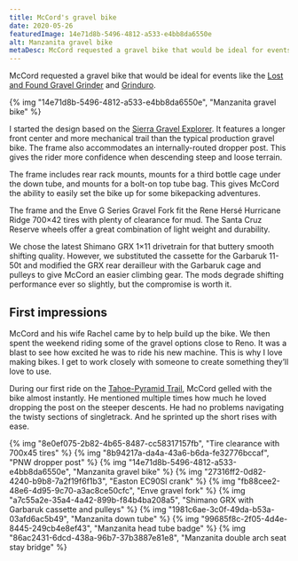 ```yaml
---
title: McCord's gravel bike
date: 2020-05-26
featuredImage: 14e71d8b-5496-4812-a533-e4bb8da6550e
alt: Manzanita gravel bike
metaDesc: McCord requested a gravel bike that would be ideal for events like the Lost and Found Gravel Grinder.
---
```

McCord requested a gravel bike that would be ideal for events like the [Lost and Found Gravel Grinder](https://sierratrails.org/event/lost-and-found-gravel-grinder/) and [Grinduro](https://grinduro.com/).

{% img "14e71d8b-5496-4812-a533-e4bb8da6550e", "Manzanita gravel bike" %}

I started the design based on the [Sierra Gravel Explorer](https://manzanitacycles.com/sierra-gravel-bike/). It features a longer front center and more mechanical trail than the typical production gravel bike. The frame also accommodates an internally-routed dropper post. This gives the rider more confidence when descending steep and loose terrain.

The frame includes rear rack mounts, mounts for a third bottle cage under the down tube, and mounts for a bolt-on top tube bag. This gives McCord the ability to easily set the bike up for some bikepacking adventures.

The frame and the Enve G Series Gravel Fork fit the Rene Hersé Hurricane Ridge 700×42 tires with plenty of clearance for mud. The Santa Cruz Reserve wheels offer a great combination of light weight and durability.

We chose the latest Shimano GRX 1×11 drivetrain for that buttery smooth shifting quality. However, we substituted the cassette for the Garbaruk 11-50t and modified the GRX rear derailleur with the Garbaruk cage and pulleys to give McCord an easier climbing gear. The mods degrade shifting performance ever so slightly, but the compromise is worth it.

## First impressions

McCord and his wife Rachel came by to help build up the bike. We then spent the weekend riding some of the gravel options close to Reno. It was a blast to see how excited he was to ride his new machine. This is why I love making bikes. I get to work closely with someone to create something they’ll love to use.

During our first ride on the [Tahoe-Pyramid Trail](https://tahoepyramidtrail.org/tahoe-pyramid-trail-overview-and-safety/), McCord gelled with the bike almost instantly. He mentioned multiple times how much he loved dropping the post on the steeper descents. He had no problems navigating the twisty sections of singletrack. And he sprinted up the short rises with ease.

{% img "8e0ef075-2b82-4b65-8487-cc58317157fb", "Tire clearance with 700x45 tires" %}
{% img "8b94217a-da4a-43a6-b6da-fe32776bccaf", "PNW dropper post" %}
{% img "14e71d8b-5496-4812-a533-e4bb8da6550e", "Manzanita gravel bike" %}
{% img "27316ff2-0d82-4240-b9b8-7a2f19f6f1b3", "Easton EC90Sl crank" %}
{% img "fb88cee2-48e6-4d95-9c70-a3ac8ce50cfc", "Enve gravel fork" %}
{% img "a7c55a2e-35a4-4a42-899b-f84b4ba208a5", "Shimano GRX with Garbaruk cassette and pulleys" %}
{% img "1981c6ae-3c0f-49da-b53a-03afd6ac5b49", "Manzanita down tube" %}
{% img "99685f8c-2f05-4d4e-8445-249cb4e8ef43", "Manzanita head tube badge" %}
{% img "86ac2431-6dcd-438a-96b7-37b3887e81e8", "Manzanita double arch seat stay bridge" %}









